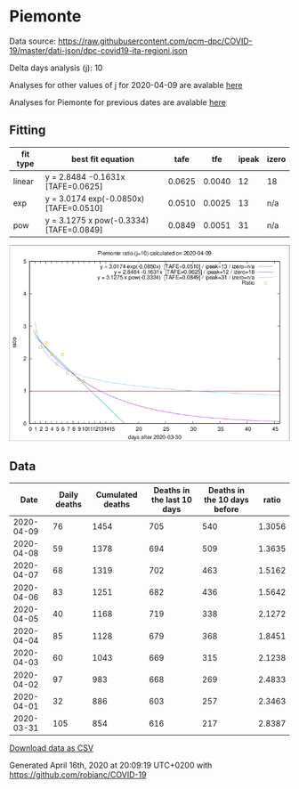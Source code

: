 # Piemonte

Data source: https://raw.githubusercontent.com/pcm-dpc/COVID-19/master/dati-json/dpc-covid19-ita-regioni.json

Delta days analysis (j): 10

Analyses for other values of j for 2020-04-09 are avalable [here](../2020-04-09/README.md)

Analyses for Piemonte for previous dates are avalable [here](../README.md)

## Fitting 
|fit type|best fit equation|tafe|tfe|ipeak|izero|
|-------|-----|--------|------|---|---|
|linear|y = 2.8484 -0.1631x  [TAFE=0.0625]|0.0625|0.0040|12|18|
|exp|y = 3.0174 exp(-0.0850x)  [TAFE=0.0510]|0.0510|0.0025|13|n/a|
|pow|y = 3.1275 x pow(-0.3334)  [TAFE=0.0849]|0.0849|0.0051|31|n/a|

![Plot](COVID-19_piemonte_j10_2020-04-09.png)

## Data
|Date|Daily deaths|Cumulated deaths|Deaths in the last 10 days|Deaths in the 10 days before|ratio|
|----|----------|-----------|-------|--------------------|-----|
|2020-04-09|76|1454|705|540|1.3056|
|2020-04-08|59|1378|694|509|1.3635|
|2020-04-07|68|1319|702|463|1.5162|
|2020-04-06|83|1251|682|436|1.5642|
|2020-04-05|40|1168|719|338|2.1272|
|2020-04-04|85|1128|679|368|1.8451|
|2020-04-03|60|1043|669|315|2.1238|
|2020-04-02|97|983|668|269|2.4833|
|2020-04-01|32|886|603|257|2.3463|
|2020-03-31|105|854|616|217|2.8387|

[Download data as CSV](COVID-19_piemonte_j10_2020-04-09.csv)

Generated April 16th, 2020 at 20:09:19 UTC+0200 with https://github.com/robianc/COVID-19
